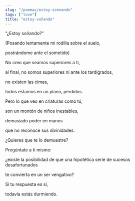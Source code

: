 ```yaml
---
slug: "/poemas/estoy-sonnando"
tags: ["love"]
title: "estoy-soñando"
---
```

“¿Estoy soñando?”

(Posando lentamente mi rodilla sobre el suelo,

postrándome ante el sometido)

No creo que seamos superiores a ti,

al final, no somos superiores ni ante los tardígrados,

no existen las cimas,

todos estamos en un plano, perdidos.

Pero lo que veo en criaturas como tú,

son un montón de niños inestables,

demasiado poder en manos

que no reconoce sus divinidades.

¿Quieres que te lo demuestre?

Pregúntate a ti mismo:

¿existe la posibilidad de que una hipotética serie de sucesos desafortunados

te convierta en un ser vengativo?

Si tu respuesta es sí,

todavía estás durmiendo.